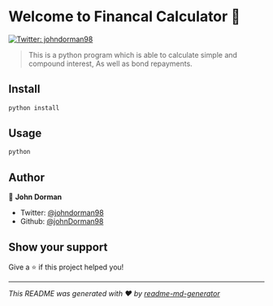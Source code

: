 # Welcome to Financal Calculator 👋
[![Twitter: johndorman98](https://img.shields.io/twitter/follow/johndorman98.svg?style=social)](https://twitter.com/johndorman98)

> This is a python program which is able to calculate simple and compound interest, As well as  bond repayments.

## Install

```sh
python install
```

## Usage

```sh
python
```

## Author

👤 **John Dorman**

* Twitter: [@johndorman98](https://twitter.com/johndorman98)
* Github: [@johnDorman98](https://github.com/johnDorman98)

## Show your support

Give a ⭐️ if this project helped you!


***
_This README was generated with ❤️ by [readme-md-generator](https://github.com/kefranabg/readme-md-generator)_